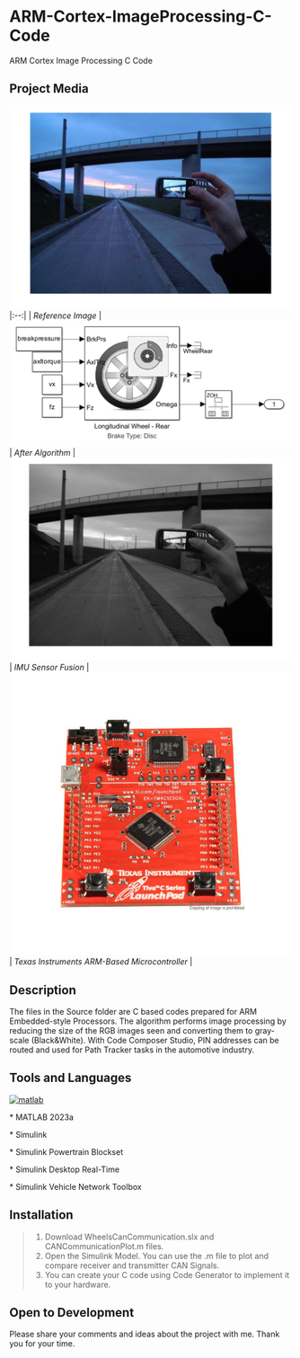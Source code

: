 # ARM-Cortex-ImageProcessing-C-Code
ARM Cortex Image Processing C Code

## Project Media
![Dxxxxx](https://github.com/omerfaruktekin13/ARM-Cortex-ImageProcessing-C-Code/blob/main/Media/reference_image.jpg "Deneme ")
|:--:|
| *Reference Image* |
![Dxxxxx](https://github.com/omerfaruktekin13/WheelsCANBusCommunicationSimulinkVehicleNetwork/blob/main/Media/Wheels.png "Deneme ")
| *After Algorithm* |
![Dxxxxx](https://github.com/omerfaruktekin13/ARM-Cortex-ImageProcessing-C-Code/blob/main/Media/after_algorithm.jpg "Deneme ")
| *IMU Sensor Fusion* |
![Dxxxxx](https://github.com/omerfaruktekin13/ARM-Cortex-ImageProcessing-C-Code/blob/main/Media/ArmCortex.jpg "Deneme ")
| *Texas Instruments ARM-Based Microcontroller* |

## Description
The files in the Source folder are C based codes prepared for ARM Embedded-style Processors. The algorithm performs image processing by reducing the size of the RGB images seen and converting them to gray-scale (Black&White). With Code Composer Studio, PIN addresses can be routed and used for Path Tracker tasks in the automotive industry.

## Tools and Languages
<a href="https://www.mathworks.com/" target="_blank" rel="noreferrer"> <img src="https://upload.wikimedia.org/wikipedia/commons/2/21/Matlab_Logo.png" alt="matlab" width="40" height="40"/> </a>
<p> * MATLAB 2023a </p>
<p> * Simulink </p>
<p> * Simulink Powertrain Blockset </p>
<p> * Simulink Desktop Real-Time </p>
<p> * Simulink Vehicle Network Toolbox </p>

## Installation
> 1. Download WheelsCanCommunication.slx and CANCommunicationPlot.m files.
> 2. Open the Simulink Model. You can use the .m file to plot and compare receiver and transmitter CAN Signals.
> 3. You can create your C code using Code Generator to implement it to your hardware.

## Open to Development
Please share your comments and ideas about the project with me. Thank you for your time.
